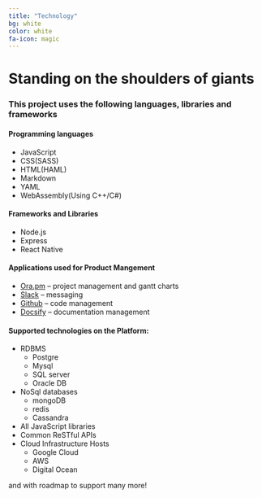 ```yaml
---
title: "Technology"
bg: white
color: white
fa-icon: magic
---
```


# Standing on the shoulders of giants

### This project uses the following languages, libraries and frameworks

#### Programming languages 
- JavaScript
- CSS(SASS)
- HTML(HAML)
- Markdown
- YAML
- WebAssembly(Using C++/C#)

#### Frameworks and Libraries 
- Node.js
- Express
- React Native

#### Applications used for Product Mangement
- [Ora.pm](https://ora.pm/) – project management and gantt charts
- [Slack](https://slack.com) – messaging
- [Github](https://github.com/expeditejs) – code management
- [Docsify](https://docsify.js.org) – documentation management
#### Supported technologies on the Platform:
- RDBMS
    - Postgre
    - Mysql
    - SQL server
    - Oracle DB
- NoSql databases
    - mongoDB
    - redis
    - Cassandra
- All JavaScript libraries
- Common ReSTful APIs
- Cloud Infrastructure Hosts
    - Google Cloud
    - AWS
    - Digital Ocean

and with roadmap to support many more!

